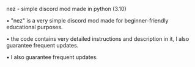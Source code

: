 nez - simple discord mod made in python (3.10)

• "nez" is a very simple discord mod made for beginner-friendly educational purposes.

• the code contains very detailed instructions and description in it, I also guarantee frequent updates.

• I also guarantee frequent updates.
